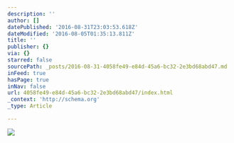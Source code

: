 ```yaml
---
description: ''
author: []
datePublished: '2016-08-31T23:03:53.618Z'
dateModified: '2016-08-05T01:35:13.811Z'
title: ''
publisher: {}
via: {}
starred: false
sourcePath: _posts/2016-08-31-4058fe49-e84d-45a6-bc32-2e3bd68abd47.md
inFeed: true
hasPage: true
inNav: false
url: 4058fe49-e84d-45a6-bc32-2e3bd68abd47/index.html
_context: 'http://schema.org'
_type: Article

---
```

![](https://the-grid-user-content.s3-us-west-2.amazonaws.com/14e512e4-c36f-4076-9d9f-df33202f148f.jpg)